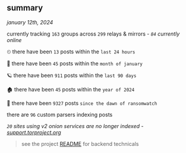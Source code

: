 
## summary
_january 12th, 2024_

currently tracking `163` groups across `299` relays & mirrors - _`84` currently online_

⏲ there have been `13` posts within the `last 24 hours`

🦈 there have been `45` posts within the `month of january`

🪐 there have been `911` posts within the `last 90 days`

🏚 there have been `45` posts within the `year of 2024`

🦕 there have been `9327` posts `since the dawn of ransomwatch`

there are `96` custom parsers indexing posts

_`20` sites using v2 onion services are no longer indexed - [support.torproject.org](https://support.torproject.org/onionservices/v2-deprecation/)_

> see the project [README](https://github.com/joshhighet/ransomwatch#ransomwatch--) for backend technicals
